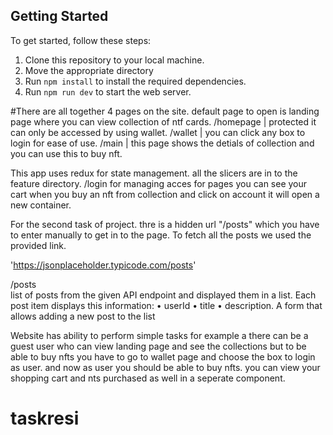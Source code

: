 ## Getting Started

To get started, follow these steps:

1. Clone this repository to your local machine.
2. Move the appropriate directory
3. Run `npm install` to install the required dependencies.
4. Run `npm run dev` to start the web server. 

#There are all together 4 pages on the site. 
default page to open is landing page where you can view collection of ntf cards. 
/homepage | protected it can only be accessed by using wallet. 
/wallet   | you can click any box to login for ease of use.
/main     | this page shows the detials of collection and you can use this to buy nft.


This app uses redux for state management. all the slicers are in to the feature directory. 
/login
for managing acces for pages 
you can see your cart when you buy an nft from collection and click on account it will open a new container. 


For the second task of project. thre is a hidden url "/posts" which you have to enter manually to get in to the page. 
To fetch all the posts we used the provided link.

'https://jsonplaceholder.typicode.com/posts'

/posts   
list of posts from the given API endpoint and displayed them in a list. Each post item displays this information:
• userId
• title
• description.
A form that allows adding a new post to the list


Website has ability to perform simple tasks for example a there can be a guest user who can view landing page and see the collections but to be able to 
buy nfts you have to go to wallet page and choose the box to login as user. and now as user you should be able to buy nfts. 
you can view your shopping cart and nts purchased as well in a seperate component. 









# taskresi
